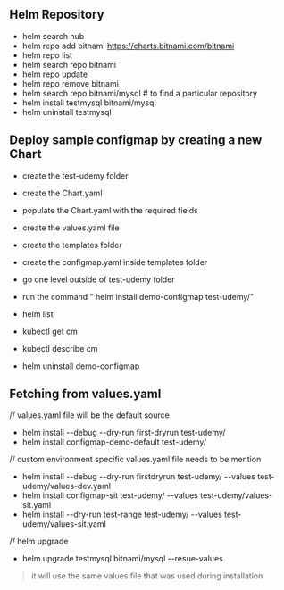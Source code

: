 ## Helm Repository

- helm search hub
- helm repo add bitnami https://charts.bitnami.com/bitnami
- helm repo list
- helm search repo bitnami
- helm repo update
- helm repo remove bitnami
- helm search repo bitnami/mysql # to find a particular repository
- helm install testmysql bitnami/mysql
- helm uninstall testmysql

## Deploy sample configmap by creating a new Chart

- create the test-udemy folder
- create the Chart.yaml
- populate the Chart.yaml with the required fields
- create the values.yaml file
- create the templates folder
- create the configmap.yaml inside templates folder
- go one level outside of test-udemy folder
- run the command " helm install demo-configmap test-udemy/"

- helm list
- kubectl get cm
- kubectl describe cm <name of the configmap>
- helm uninstall demo-configmap

## Fetching from values.yaml

// values.yaml file will be the default source
- helm install --debug --dry-run first-dryrun test-udemy/
- helm install configmap-demo-default test-udemy/

// custom environment specific values.yaml file needs to be mention
- helm install --debug --dry-run firstdryrun test-udemy/ --values test-udemy/values-dev.yaml
- helm install configmap-sit test-udemy/ --values test-udemy/values-sit.yaml
- helm install --dry-run test-range test-udemy/ --values test-udemy/values-sit.yaml

// helm upgrade
- helm upgrade testmysql bitnami/mysql --resue-values 
> it will use the same values file that was used during installation